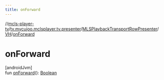 ```yaml
---
title: onForward
---
```

//[mcls-player-tv](../../../../index.html)/[tv.mycujoo.mclsplayer.tv.presenter](../../index.html)/[MLSPlaybackTransportRowPresenter](../index.html)/[VH](index.html)/[onForward](on-forward.html)



# onForward



[androidJvm]\
fun [onForward](on-forward.html)(): [Boolean](https://kotlinlang.org/api/latest/jvm/stdlib/kotlin/-boolean/index.html)




